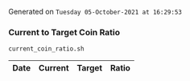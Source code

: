 Generated on `Tuesday 05-October-2021 at 16:29:53`

### Current to Target Coin Ratio
`current_coin_ratio.sh`

Date|Current|Target|Ratio
---|---|---|---
